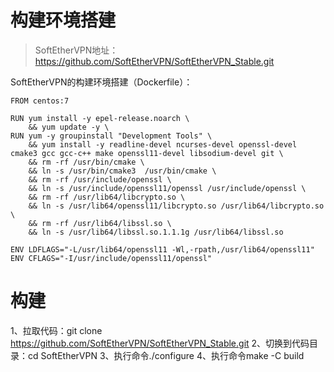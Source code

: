 # 构建环境搭建
> SoftEtherVPN地址：https://github.com/SoftEtherVPN/SoftEtherVPN_Stable.git

SoftEtherVPN的构建环境搭建（Dockerfile）：

```
FROM centos:7

RUN yum install -y epel-release.noarch \
    && yum update -y \
RUN yum -y groupinstall "Development Tools" \
    && yum install -y readline-devel ncurses-devel openssl-devel cmake3 gcc gcc-c++ make openssl11-devel libsodium-devel git \
    && rm -rf /usr/bin/cmake \
    && ln -s /usr/bin/cmake3  /usr/bin/cmake \
    && rm -rf /usr/include/openssl \
    && ln -s /usr/include/openssl11/openssl /usr/include/openssl \
    && rm -rf /usr/lib64/libcrypto.so \
    && ln -s /usr/lib64/openssl11/libcrypto.so /usr/lib64/libcrypto.so \
    && rm -rf /usr/lib64/libssl.so \
    && ln -s /usr/lib64/libssl.so.1.1.1g /usr/lib64/libssl.so 

ENV LDFLAGS="-L/usr/lib64/openssl11 -Wl,-rpath,/usr/lib64/openssl11"
ENV CFLAGS="-I/usr/include/openssl11/openssl"

```

# 构建
1、拉取代码：git clone https://github.com/SoftEtherVPN/SoftEtherVPN_Stable.git
2、切换到代码目录：cd SoftEtherVPN
3、执行命令./configure
4、执行命令make -C build